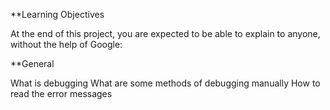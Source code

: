 **Learning Objectives

At the end of this project, you are expected to be able to explain to anyone, without the help of Google:

**General

What is debugging
What are some methods of debugging manually
How to read the error messages
